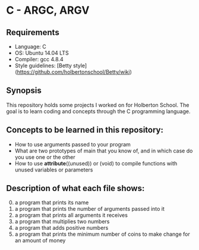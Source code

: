 # C - ARGC, ARGV

## Requirements
* Language: C
* OS: Ubuntu 14.04 LTS
* Compiler: gcc 4.8.4
* Style guidelines: [Betty style] (https://github.com/holbertonschool/Betty/wiki)

## Synopsis
This repository holds some projects I worked on for Holberton School. The goal is to learn coding and concepts through the C programming language.

## Concepts to be learned in this repository:
* How to use arguments passed to your program
* What are two prototypes of main that you know of, and in which case do you use one or the other
* How to use __attribute__((unused)) or (void) to compile functions with unused variables or parameters

## Description of what each file shows:
0. a program that prints its name
1. a program that prints the number of arguments passed into it
2. a program that prints all arguments it receives
3. a program that multiplies two numbers
4. a program that adds positive numbers
100. a program that prints the minimum number of coins to make change for an amount of money
